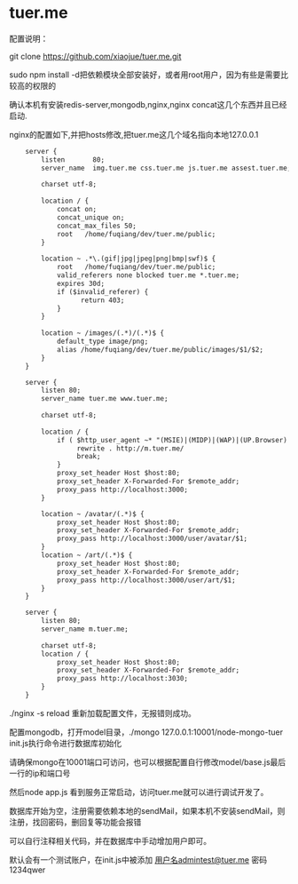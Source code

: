 tuer.me
=======

配置说明：
  
  git clone https://github.com/xiaojue/tuer.me.git

  sudo npm install -d把依赖模块全部安装好，或者用root用户，因为有些是需要比较高的权限的

  确认本机有安装redis-server,mongodb,nginx,nginx concat这几个东西并且已经启动.

  nginx的配置如下,并把hosts修改,把tuer.me这几个域名指向本地127.0.0.1

``` html
    server {
        listen       80;
        server_name  img.tuer.me css.tuer.me js.tuer.me assest.tuer.me;
    
        charset utf-8;
    
        location / {
            concat on;
            concat_unique on;
            concat_max_files 50;
            root   /home/fuqiang/dev/tuer.me/public;
        }
    
        location ~ .*\.(gif|jpg|jpeg|png|bmp|swf)$ {
            root   /home/fuqiang/dev/tuer.me/public;
            valid_referers none blocked tuer.me *.tuer.me;
            expires 30d;
            if ($invalid_referer) {
                  return 403;
            }
        }
    
        location ~ /images/(.*)/(.*)$ {
            default_type image/png;
            alias /home/fuqiang/dev/tuer.me/public/images/$1/$2;
        }
    }

    server {
        listen 80;
        server_name tuer.me www.tuer.me;
    
        charset utf-8;
        
        location / { 
            if ( $http_user_agent ~* "(MSIE)|(MIDP)|(WAP)|(UP.Browser)|(Smartphone)|(Obigo)|(Mobile)|(AU.Browser)|(wxd.Mms)|(WxdB.Browser)|(CLDC)|(UP.Link)|(KM.Browser)|(UCWEB)|(SEMC\-Browser)|(Mini)|(Symbian)|(Palm)|(Nokia)|(Panasonic)|(MOT\-)|(SonyEricsson)|(NEC\-)|(Alcatel)|(Ericsson)|(BENQ)|(BenQ)|(Amoisonic)|(Amoi\-)|(Capitel)|(PHILIPS)|(SAMSUNG)|(Lenovo)|(Mitsu)|(Motorola)|(SHARP)|(WAPPER)|(LG\-)|(LG/)|(EG900)|(CECT)|(Compal)|(kejian)|(Bird)|(BIRD)|(G900/V1.0)|(Arima)|(CTL)|(TDG)|(Daxian)|(DAXIAN)|(DBTEL)|(Eastcom)|(EASTCOM)|(PANTECH)|(Dopod)|(Haier)|(HAIER)|(KONKA)|(KEJIAN)|(LENOVO)|(Soutec)|(SOUTEC)|(SAGEM)|(SEC\-)|(SED\-)|(EMOL\-)|(INNO55)|(ZTE)|(Windows CE)|(Wget)|(Java)|(curl)|(Opera)" ) {
                 rewrite . http://m.tuer.me/ 
                 break; 
            }
            proxy_set_header Host $host:80;
            proxy_set_header X-Forwarded-For $remote_addr;
            proxy_pass http://localhost:3000;
        }

        location ~ /avatar/(.*)$ {
            proxy_set_header Host $host:80;
            proxy_set_header X-Forwarded-For $remote_addr;
            proxy_pass http://localhost:3000/user/avatar/$1;
        }
        location ~ /art/(.*)$ {
            proxy_set_header Host $host:80;
            proxy_set_header X-Forwarded-For $remote_addr;
            proxy_pass http://localhost:3000/user/art/$1;
        }
    }

    server {
        listen 80;
        server_name m.tuer.me;
    
        charset utf-8;
        location / {
            proxy_set_header Host $host:80;
            proxy_set_header X-Forwarded-For $remote_addr;
            proxy_pass http://localhost:3030;
        }
    }
```
  
  ./nginx -s reload 重新加载配置文件，无报错则成功。
  
  配置mongodb，打开model目录，./mongo 127.0.0.1:10001/node-mongo-tuer init.js执行命令进行数据库初始化
  
  请确保mongo在10001端口可访问，也可以根据配置自行修改model/base.js最后一行的ip和端口号

  然后node app.js 看到服务正常启动，访问tuer.me就可以进行调试开发了。

  数据库开始为空，注册需要依赖本地的sendMail，如果本机不安装sendMail，则注册，找回密码，删回复等功能会报错

  可以自行注释相关代码，并在数据库中手动增加用户即可。

  默认会有一个测试账户，在init.js中被添加 用户名admintest@tuer.me 密码1234qwer
